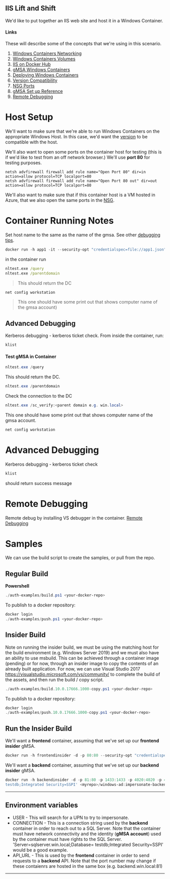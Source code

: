 ## IIS Lift and Shift
We'd like to put together an IIS web site and host it in a Windows Container.

#### Links

These will describe some of the concepts that we're using in this scenario.

1. [Windows Containers Networking](https://blogs.technet.microsoft.com/virtualization/2016/05/05/windows-container-networking/)
1. [Windows Containers Volumes](https://docs.microsoft.com/en-us/virtualization/windowscontainers/manage-containers/container-storage)
1. [IIS on Docker Hub](https://hub.docker.com/r/microsoft/iis/)
1. [gMSA Windows Containers](https://docs.microsoft.com/en-us/virtualization/windowscontainers/manage-containers/manage-serviceaccounts)
1. [Deploying Windows Containers](https://docs.microsoft.com/en-us/virtualization/windowscontainers/deploy-containers/deploy-containers-on-server)
1. [Version Compatibility](https://docs.microsoft.com/en-us/virtualization/windowscontainers/deploy-containers/version-compatibility)
1. [NSG Ports](https://docs.microsoft.com/en-us/azure/virtual-machines/windows/nsg-quickstart-portal)
1. [gMSA Set up Reference](https://gist.github.com/PatrickLang/27c743782fca17b19bf94490cbb6f960)
1. [Remote Debugging](https://www.richard-banks.org/2017/02/debug-net-in-windows-container.html)

# Host Setup

We'll want to make sure that we're able to run Windows Containers on the appropriate Windows Host.  In this case, we'd want the [version](https://docs.microsoft.com/en-us/virtualization/windowscontainers/deploy-containers/version-compatibility) to be compatible with the host.


We'll also want to open some ports on the container host for testing (this is if we'd like to test from an off network browser.)  We'll use **port 80** for testing purposes.

```
netsh advfirewall firewall add rule name="Open Port 80" dir=in action=allow protocol=TCP localport=80
netsh advfirewall firewall add rule name="Open Port 80 out" dir=out action=allow protocol=TCP localport=80
```

We'll also want to make sure that if this container host is a VM hosted in Azure, that we also open the same ports in the [NSG](https://docs.microsoft.com/en-us/azure/virtual-machines/windows/nsg-quickstart-portal).

# Container Running Notes

Set host name to the same as the name of the gmsa.  See other [debugging tips](https://github.com/MicrosoftDocs/Virtualization-Documentation/blob/a887583835a91a27b7b1289ec6059808bd912ab1/virtualization/windowscontainers/manage-containers/walkthrough-iis-serviceaccount.md#test-a-container-using-the-service-account).

```powershell
docker run -h app1 -it --security-opt "credentialspec=file://app1.json" microsoft/windowsservercore:1709 cmd
```

in the container run

```cmd
nltest.exe /query
nltest.exe /parentdomain
```

> This should return the DC

```cmd
net config workstation
```

> This one should have some print out that shows computer name of the gmsa account)

## Advanced Debugging

Kerberos debugging - kerberos ticket check. From inside the container, run:

```powershell
klist
```

#### Test gMSA in Container

```powershell
nltest.exe /query
```

This should return the DC.

```powershell
nltest.exe /parentdomain
```

Check the connection to the DC

```powershell
nltest.exe /sc_verify:<parent domain e.g. win.local>
```

This one should have some print out that shows computer name of the gmsa account.

```powershell
net config workstation
```

# Advanced Debugging 
Kerberos debugging - kerberos ticket check

```powershell
klist
```

should return success message

# Remote Debugging
Remote debug by installing VS debugger in the container. [Remote Debugging](.\README-Remote-Debugging.md)

# Samples

We can use the build script to create the samples, or pull from the repo.

## Regular Build
**Powershell**

```powershell
./auth-examples/build.ps1 <your-docker-repo>
```

To publish to a docker repository:
```powershell
docker login
./auth-examples/push.ps1 <your-docker-repo>
```

## Insider Build

Note on running the insider build, we must be using the matching host for the build environment (e.g. Windows Server 2019) and we must also have an ability to use msbuild.  This can be achieved through a container image (pending) or for now, through an insider image to copy the contents of an already built application.  For now, we can use Visual Studio 2017 https://visualstudio.microsoft.com/vs/community/ to complete the build of the assets, and then run the build / copy script.

```powershell
./auth-examples/build.10.0.17666.1000-copy.ps1 <your-docker-repo>
```

To publish to a docker repository:

```powershell
docker login
./auth-examples/push.10.0.17666.1000-copy.ps1 <your-docker-repo>
```

## Run the Insider Build

We'll want a **frontend** container, assuming that we've set up our **frontend insider** gMSA.

```powershell
docker run -h frontendinsider -d -p 80:80 --security-opt "credentialspec=file://frontendinsider.json" -e API_URL=http://backendinsider.win.local:81 <myrepo>/windows-ad:impersonate-explicit-frontend-windowsservercore-insider-10.0.17666.1000
```

We'll want a **backend** container, assuming that we've set up our **backend insider** gMSA.

```powershell
docker run -h backendinsider -d -p 81:80 -p 1433:1433 -p 4020:4020 -p 4021:4021 --security-opt "credentialspec=file://backendinsider.json" -e TEST_GROUP=WebUsers -e CONNECTION='Server=sqlserver.win.local;Database=
testdb;Integrated Security=SSPI' <myrepo>/windows-ad:impersonate-backend-windowsservercore-insider-10.0.17666.1000
```

***
## Environment variables

* USER - This will search for a UPN to try to impersonate.
* CONNECTION - This is a connection string used by the **backend** container in order to reach out to a SQL Server.  Note that the container must have network connectivity and the identity (**gMSA account**) used by the container must have rights to the SQL Server. 'Server=sqlserver.win.local;Database=
testdb;Integrated Security=SSPI' would be a good example.
* API_URL - This is used by the **frontend** container in order to send requests to a **backend** API.  Note that the port number may change if these contaienrs are hosted in the same box (e.g. backend.win.local:81) 

-----

